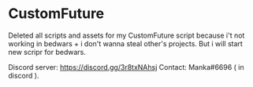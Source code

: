 # CustomFuture
Deleted all scripts and assets for my CustomFuture script because i't not working in bedwars + i don't wanna steal other's projects.
But i will start new scripr for bedwars.

Discord server: https://discord.gg/3r8txNAhsj
Contact: Manka#6696   ( in discord ).
